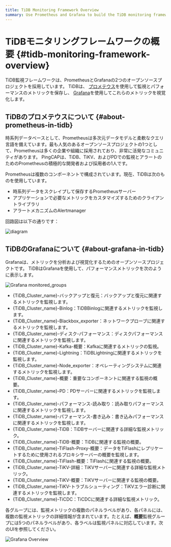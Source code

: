 ```yaml
---
title: TiDB Monitoring Framework Overview
summary: Use Prometheus and Grafana to build the TiDB monitoring framework.
---
```


# TiDBモニタリングフレームワークの概要 {#tidb-monitoring-framework-overview}

TiDB監視フレームワークは、PrometheusとGrafanaの2つのオープンソースプロジェクトを採用しています。 TiDBは、 [プロメテウス](https://prometheus.io)を使用して監視とパフォーマンスのメトリックを保存し、 [Grafana](https://grafana.com/grafana)を使用してこれらのメトリックを視覚化します。

## TiDBのプロメテウスについて {#about-prometheus-in-tidb}

時系列データベースとして、Prometheusは多次元データモデルと柔軟なクエリ言語を備えています。最も人気のあるオープンソースプロジェクトの1つとして、Prometheusは多くの企業や組織に採用されており、非常に活発なコミュニティがあります。 PingCAPは、TiDB、TiKV、およびPDでの監視とアラートのためのPrometheusの積極的な開発者および採用者の1人です。

Prometheusは複数のコンポーネントで構成されています。現在、TiDBは次のものを使用しています。

-   時系列データをスクレイプして保存するPrometheusサーバー
-   アプリケーションで必要なメトリックをカスタマイズするためのクライアントライブラリ
-   アラートメカニズムのAlertmanager

回路図は以下の通りです：

![diagram](https://download.pingcap.com/images/docs/prometheus-in-tidb.png)

## TiDBのGrafanaについて {#about-grafana-in-tidb}

Grafanaは、メトリックを分析および視覚化するためのオープンソースプロジェクトです。 TiDBはGrafanaを使用して、パフォーマンスメトリックを次のように表示します。

![Grafana monitored\_groups](https://download.pingcap.com/images/docs/grafana-monitored-groups.png)

-   {TiDB_Cluster_name}-バックアップと復元：バックアップと復元に関連するメトリックを監視します。
-   {TiDB_Cluster_name}-Binlog：TiDBBinlogに関連するメトリックを監視します。
-   {TiDB_Cluster_name}-Blackbox_exporter：ネットワークプローブに関連するメトリックを監視します。
-   {TiDB_Cluster_name}-ディスク-パフォーマンス：ディスクパフォーマンスに関連するメトリックを監視します。
-   {TiDB_Cluster_name}-Kafka-概要：Kafkaに関連するメトリックの監視。
-   {TiDB_Cluster_name}-Lightning：TiDBLightningに関連するメトリックを監視します。
-   {TiDB_Cluster_name}-Node_exporter：オペレーティングシステムに関連するメトリックを監視します。
-   {TiDB_Cluster_name}-概要：重要なコンポーネントに関連する監視の概要。
-   {TiDB_Cluster_name}-PD：PDサーバーに関連するメトリックを監視します。
-   {TiDB_Cluster_name}-パフォーマンス-読み取り：読み取りパフォーマンスに関連するメトリックを監視します。
-   {TiDB_Cluster_name}-パフォーマンス-書き込み：書き込みパフォーマンスに関連するメトリックを監視します。
-   {TiDB_Cluster_name}-TiDB：TiDBサーバーに関連する詳細な監視メトリック。
-   {TiDB_Cluster_name}-TiDB-概要：TiDBに関連する監視の概要。
-   {TiDB_Cluster_name}-TiFlash-Proxy-概要：データをTiFlashにレプリケートするために使用されるプロキシサーバーの概要を監視します。
-   {TiDB_Cluster_name}-TiFlash-概要：TiFlashに関連する監視の概要。
-   {TiDB_Cluster_name}-TiKV-詳細：TiKVサーバーに関連する詳細な監視メトリック。
-   {TiDB_Cluster_name}-TiKV-概要：TiKVサーバーに関連する監視の概要。
-   {TiDB_Cluster_name}-TiKV-トラブルシューティング：TiKVエラー診断に関連するメトリックを監視します。
-   {TiDB_Cluster_name}-TiCDC：TiCDCに関連する詳細な監視メトリック。

各グループには、監視メトリックの複数のパネルラベルがあり、各パネルには、複数の監視メトリックの詳細情報が含まれています。たとえば、**概要**監視グループには5つのパネルラベルがあり、各ラベルは監視パネルに対応しています。次のUIを参照してください。

![Grafana Overview](https://download.pingcap.com/images/docs/grafana-monitor-overview.png)
